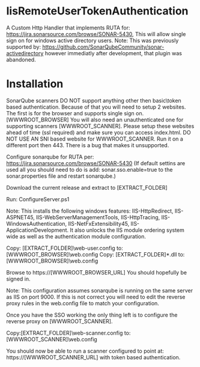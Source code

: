 # IisRemoteUserTokenAuthentication
A Custom Http Handler that implements RUTA for: https://jira.sonarsource.com/browse/SONAR-5430, This will allow single sign on for windows active directory users. Note: This was previously supported by: https://github.com/SonarQubeCommunity/sonar-activedirectory however immediatly after development, that plugin was abandoned. 

# Installation

SonarQube scanners DO NOT support anything other then basic\token based authentication. Because of that you will need to setup 2 websites. The first is for the browser and supports single sign on. [WWWROOT_BROWSER] You will also need an unauthenticated one for supporting scanners [WWWROOT_SCANNER]. Please setup these websites ahead of time (ssl required) and make sure you can access index.html. DO NOT USE AN SNI based website for WWWROOT_SCANNER. Run it on a different port then 443. There is a bug that makes it unsupported. 

Configure sonarqube for RUTA per: https://jira.sonarsource.com/browse/SONAR-5430 (If default settins are used all you should need to do is add: sonar.sso.enable=true to the sonar.properties file and restart sonarqube.)

Download the current release and extract to [EXTRACT_FOLDER]

Run: ConfigureServer.ps1

Note: This installs the following windows features: IIS-HttpRedirect, IIS-ASPNET45, IIS-WebServerManagementTools, IIS-HttpTracing, IIS-WindowsAuthentication, IIS-NetFxExtensibility45, IIS-ApplicationDevelopment. It also unlocks the IIS module ordering system wide as well as the authentication module configuration.

Copy: [EXTRACT_FOLDER]\web-user.config to: [WWWROOT_BROWSER]\web.config
Copy: [EXTRACT_FOLDER]\*.dll to: [WWWROOT_BROWSER]\web.config

Browse to https://[WWWROOT_BROWSER_URL] You should hopefully be signed in.

Note: This configuration assumes sonarqube is running on the same server as IIS on port 9000. If this is not correct you will need to edit the reverse proxy rules in the web.config file to match your configuration.

Once you have the SSO working the only thing left is to configure the reverse proxy on [WWWROOT_SCANNER].

Copy:[EXTRACT_FOLDER]\web-scanner.config  to: [WWWROOT_SCANNER]\web.config

You should now be able to run a scanner configured to point at: https://[WWWROOT_SCANNER_URL] with token based authentication.
